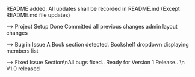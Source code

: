 README added. All updates shall be recorded in README.md (Except README.md file updates)

-->
Project Setup Done
Committed all previous changes
admin layout changes

-->
Bug in Issue A Book section detected.
	Bookshelf dropdown displaying members list
	
-->
	Fixed Issue Section\nAll bugs fixed.. Ready for Version 1 Release..
\n V1.0 released
